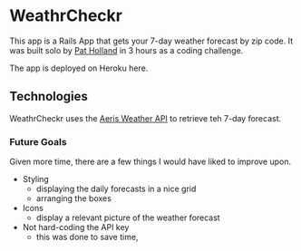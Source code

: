 # WeathrCheckr

This app is a Rails App that gets your 7-day weather forecast by zip code. It was built solo by [Pat Holland](https://github.com/pholls) in 3 hours as a coding challenge.

The app is deployed on Heroku here.

## Technologies

WeathrCheckr uses the [Aeris Weather API](https://www.aerisweather.com/support/docs/api/) to retrieve teh 7-day forecast.

### Future Goals

Given more time, there are a few things I would have liked to improve upon.

* Styling
    * displaying the daily forecasts in a nice grid
    * arranging the boxes
* Icons
    * display a relevant picture of the weather forecast
* Not hard-coding the API key
    * this was done to save time,
